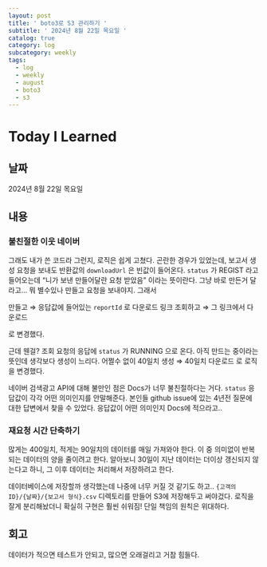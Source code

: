 ```yaml
---
layout: post
title: ' boto3로 S3 관리하기 '
subtitle: ' 2024년 8월 22일 목요일 '
catalog: true
category: log
subcategory: weekly
tags:
  - log
  - weekly
  - august
  - boto3
  - s3
---
```


# Today I Learned

## 날짜

2024년 8월 22일 목요일

## 내용

### 불친절한 이웃 네이버

그래도 내가 쓴 코드라 그런지, 로직은 쉽게 고쳤다. 곤란한 경우가 있었는데, 보고서 생성 요청을 보내도 반환값의 `downloadUrl` 은 빈값이 들어온다. `status` 가 REGIST 라고 들어오는데 “니가 보낸 만들어달란 요청 받았음” 이라는 뜻이란다. 그냥 바로 만든거 달라고… 뭐 별수있나 만들고 요청을 보내야지. 그래서 

만들고 ⇒ 응답값에 들어있는 `reportId` 로 다운로드 링크 조회하고 ⇒ 그 링크에서 다운로드

로 변경했다.

 근데 웬걸? 조회 요청의 응답에 `status` 가 RUNNING 으로 온다. 아직 만드는 중이라는 뜻인데 생각보다 생성이 느리다. 어쩔수 없이 40일치 생성 ⇒ 40일치 다운로드 로 로직을 변경했다. 

 네이버 검색광고 API에 대해 불만인 점은 Docs가 너무 불친절하다는 거다. `status` 응답값이 각각 어떤 의미인지를 안말해준다. 본인들 github issue에 있는 4년전 질문에 대한 답변에서 찾을 수 있었다. 응답값이 어떤 의미인지 Docs에 적으라고..

 

### 재요청 시간 단축하기

 많게는 400일치, 적게는 90일치의 데이터를 매일 가져와야 한다. 이 중 의미없이 반복되는 데이터의 양을 줄이려고 한다. 알아보니 30일이 지난 데이터는 더이상 갱신되지 않는다고 하니, 그 이후 데이터는 처리해서 저장하려고 한다.

데이터베이스에 저장할까 생각했는데 나중에 너무 커질 것 같기도 하고.. `{고객의 ID}/{날짜}/{보고서 형식}.csv` 디렉토리를 만들어 S3에 저장해두고 써야겄다. 로직을 잘게 분리해놨더니 확실히 구현은 훨씬 쉬워짐! 단일 책임의 원칙은 위대하다.


## 회고

데이터가 적으면 테스트가 안되고, 많으면 오래걸리고 거참 힘들다.